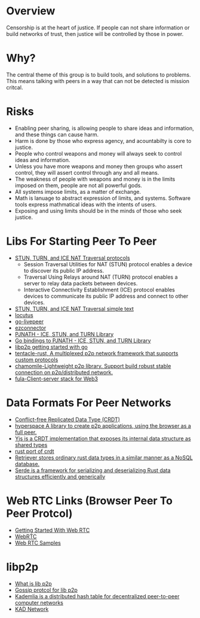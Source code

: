 # Overview
Censorship is at the heart of justice. 
If people can not share information or build networks of trust, then justice will be controlled by those in power.

# Why?
The central theme of this group is to build tools, and solutions to problems. 
This means talking with peers in a way that can not be detected is mission critcal.

# Risks
- Enabling peer sharing, is allowing people to share ideas and information, and these things can cause harm. 
- Harm is done by those who express agency, and acountabilty is core to justice. 
- People who control weapons and money will always seek to control ideas and information. 
- Unless you have more weapons and money then groups who assert control, they will assert control through any and all means.
- The weakness of people with weapons and money is in the limits imposed on them, people are not all powerful gods. 
- All systems impose limits, as a matter of exchange. 
- Math is lanuage to abstract expression of limits, and systems. Software tools express mathmatical ideas with the intents of users.
- Exposing and using limits should be in the minds of those who seek justice. 


# Libs For Starting Peer To Peer
- [STUN, TURN, and ICE NAT Traversal protocols](https://anyconnect.com/stun-turn-ice/)
	- Session Traversal Utilities for NAT (STUN) protocol enables a device to discover its public IP address.
	- Traversal Using Relays around NAT (TURN) protocol enables a server to relay data packets between devices.
	- Interactive Connectivity Establishment (ICE) protocol enables devices to communicate its public IP address and connect to other devices.
- [STUN, TURN, and ICE NAT Traversal simple text](https://developer.liveswitch.io/liveswitch-server/guides/what-are-stun-turn-and-ice.html)
- [locutus](https://github.com/freenet/locutus)
- [go-livepeer](https://github.com/livepeer/go-livepeer)
- [ezconnector](https://github.com/colemickens/ezconnector/blob/master/src/ezconnector/server.go)
- [PJNATH - ICE, STUN, and TURN Library](https://www.pjsip.org/pjnath/docs/html/)
- [Go bindings to PJNATH - ICE, STUN, and TURN Library](https://github.com/WeMeetAgain/gopjnath)
- [libp2p getting started with go](https://docs.libp2p.io/tutorials/getting-started/go/)
- [tentacle-rust, A multiplexed p2p network framework that supports custom protocols ](https://github.com/nervosnetwork/tentacle)
- [chamomile-Lightweight p2p library. Support build robust stable connection on p2p/distributed network. ](https://github.com/CympleTech/chamomile)
- [fula-Client-server stack for Web3](https://github.com/functionland/fula)

# Data Formats For Peer Networks
- [Conflict-free Replicated Data Type (CRDT)](https://crdt.tech/)
- [hyperspace A library to create p2p applications, using the browser as a full peer. ](https://github.com/hyperhyperspace/hyperhyperspace-core)
- [Yjs is a CRDT implementation that exposes its internal data structure as shared types](https://github.com/yjs/yjs)
- [rust port of crdt](https://github.com/y-crdt/y-crdt)
- [Retriever stores ordinary rust data types in a similar manner as a NoSQL database. ](https://github.com/itsybitesyspider/retriever#retriever)
- [Serde is a framework for serializing and deserializing Rust data structures efficiently and generically](https://serde.rs/)

# Web RTC Links (Browser Peer To Peer Protcol)
- [Getting Started With Web RTC](https://web.dev/webrtc-basics/)
- [WebRTC](https://developer.mozilla.org/en-US/docs/Web/Guide/API/WebRTC/Peer-to-peer_communications_with_WebRTC)
- [Web RTC Samples](https://webrtc.github.io/samples/)

# libp2p
- [What is lib p2p](https://docs.libp2p.io/introduction/what-is-libp2p/)
- [Gossip protcol for lib p2p](https://github.com/libp2p/specs/blob/master/pubsub/gossipsub/episub.md)
- [Kademlia is a distributed hash table for decentralized peer-to-peer computer networks ](https://en.wikipedia.org/wiki/Kademlia)
- [KAD Network](https://en.wikipedia.org/wiki/Kad_network)